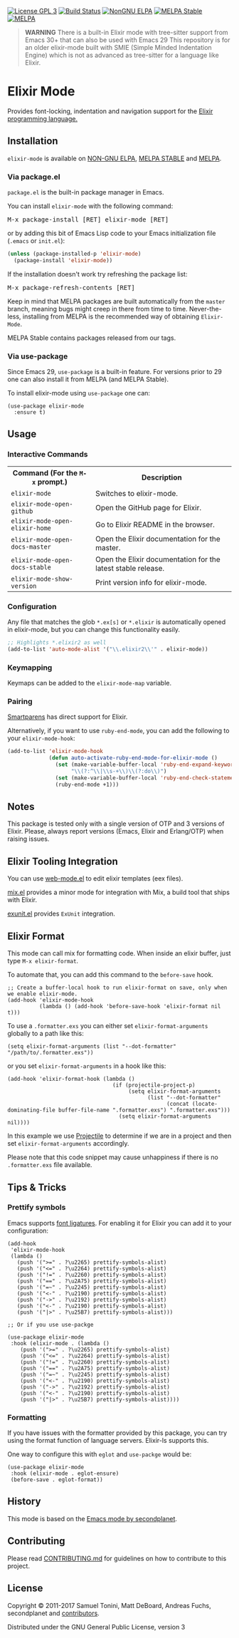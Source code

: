 [![License GPL 3][badge-license]](http://www.gnu.org/licenses/gpl-3.0.txt)
[![Build Status](https://github.com/elixir-editors/emacs-elixir/actions/workflows/ci.yml/badge.svg)](https://github.com/elixir-editors/emacs-elixir/actions)
[![NonGNU ELPA](https://elpa.nongnu.org/nongnu/elixir-mode.svg)](https://elpa.nongnu.org/nongnu/elixir-mode.html)
[![MELPA Stable](http://stable.melpa.org/packages/elixir-mode-badge.svg)](http://stable.melpa.org/#/elixir-mode)
[![MELPA](http://melpa.org/packages/elixir-mode-badge.svg)](http://melpa.org/#/elixir-mode)

> **WARNING**
> There is a built-in Elixir mode with tree-sitter support from Emacs 30+ that can also be used with Emacs 29
> This repository is for an older elixir-mode built with SMIE (Simple Minded Indentation Engine) which is not
> as advanced as tree-sitter for a language like Elixir.

# Elixir Mode

Provides font-locking, indentation and navigation support for the
[Elixir programming language.](http://elixir-lang.org/)

## Installation

`elixir-mode` is available on [NON-GNU ELPA](https://elpa.nongnu.org/), 
[MELPA STABLE](https://stable.melpa.org/) and [MELPA](https://melpa.org/).

### Via package.el

`package.el` is the built-in package manager in Emacs.

You can install `elixir-mode` with the following command:

<kbd>M-x package-install [RET] elixir-mode [RET]</kbd>

or by adding this bit of Emacs Lisp code to your Emacs initialization file
(`.emacs` or `init.el`):

```el
(unless (package-installed-p 'elixir-mode)
  (package-install 'elixir-mode))
```

If the installation doesn't work try refreshing the package list:

<kbd>M-x package-refresh-contents [RET]</kbd>

Keep in mind that MELPA packages are built automatically from
the `master` branch, meaning bugs might creep in there from time to
time. Never-the-less, installing from MELPA is the recommended way of
obtaining `Elixir-Mode`.

MELPA Stable contains packages released from our tags.

### Via use-package

Since Emacs 29, `use-package` is a built-in feature. For versions prior to 29 
one can also install it from MELPA (and MELPA Stable).

To install elixir-mode using `use-package` one can:

``` elisp
(use-package elixir-mode
  :ensure t)
```

## Usage

### Interactive Commands

<table>
    <tr>
        <th>Command (For the <code>M-x</code> prompt.)</th>
        <th>Description</th>
    </tr>
    <tr>
        <td><code>elixir-mode</code></td>
        <td>Switches to elixir-mode.</td>
    </tr>
    <tr>
        <td><code>elixir-mode-open-github</code></td>
        <td>Open the GitHub page for Elixir.</td>
    </tr>
    </tr>
    <tr>
        <td><code>elixir-mode-open-elixir-home</code></td>
        <td>Go to Elixir README in the browser.</td>
    </tr>
    <tr>
        <td><code>elixir-mode-open-docs-master</code></td>
        <td>Open the Elixir documentation for the master.</td>
    </tr>
    <tr>
        <td><code>elixir-mode-open-docs-stable</code></td>
        <td>Open the Elixir documentation for the latest stable release.</td>
    </tr>
    <tr>
        <td><code>elixir-mode-show-version</code></td>
        <td>Print version info for elixir-mode.</td>
    </tr>
</table>

### Configuration

Any file that matches the glob `*.ex[s]` or `*.elixir` is
automatically opened in elixir-mode, but you can change this
functionality easily.

```lisp
;; Highlights *.elixir2 as well
(add-to-list 'auto-mode-alist '("\\.elixir2\\'" . elixir-mode))
```

### Keymapping

Keymaps can be added to the `elixir-mode-map` variable.

### Pairing

[Smartparens](https://github.com/Fuco1/smartparens) has direct support for Elixir.

Alternatively, if you want to use `ruby-end-mode`, you can add the following to your `elixir-mode-hook`:

```lisp
(add-to-list 'elixir-mode-hook
             (defun auto-activate-ruby-end-mode-for-elixir-mode ()
               (set (make-variable-buffer-local 'ruby-end-expand-keywords-before-re)
                    "\\(?:^\\|\\s-+\\)\\(?:do\\)")
               (set (make-variable-buffer-local 'ruby-end-check-statement-modifiers) nil)
               (ruby-end-mode +1)))
```

## Notes

This package is tested only with a single version of OTP and 3 versions of Elixir. Please, always report versions
 (Emacs, Elixir and Erlang/OTP) when raising issues.

## Elixir Tooling Integration

You can use [web-mode.el](http://web-mode.org) to edit elixir templates (eex files).

[mix.el](https://github.com/ayrat555/mix.el) provides a minor mode for integration with Mix, a build tool that ships with Elixir.

[exunit.el](https://github.com/ananthakumaran/exunit.el) provides `ExUnit` integration.

## Elixir Format

This mode can call mix for formatting code. When inside an elixir buffer, just type `M-x elixir-format`.

To automate that, you can add this command to the `before-save` hook.

``` elisp
;; Create a buffer-local hook to run elixir-format on save, only when we enable elixir-mode.
(add-hook 'elixir-mode-hook
          (lambda () (add-hook 'before-save-hook 'elixir-format nil t)))
```

To use a `.formatter.exs` you can either set `elixir-format-arguments` globally to a path like this:

``` elisp
(setq elixir-format-arguments (list "--dot-formatter" "/path/to/.formatter.exs"))
```

or you set `elixir-format-arguments` in a hook like this:

``` elisp
(add-hook 'elixir-format-hook (lambda ()
                                 (if (projectile-project-p)
                                      (setq elixir-format-arguments
                                            (list "--dot-formatter"
                                                  (concat (locate-dominating-file buffer-file-name ".formatter.exs") ".formatter.exs")))
                                   (setq elixir-format-arguments nil))))
```

In this example we use [Projectile](https://github.com/bbatsov/projectile) to determine if we are in a project and then set `elixir-format-arguments` accordingly.

Please note that this code snippet may cause unhappiness if there is no `.formatter.exs` file available.

## Tips & Tricks

### Prettify symbols

Emacs supports [font ligatures](https://en.wikipedia.org/wiki/Ligature_(writing)). For enabling it for Elixir 
you can add it to your configuration:

``` elisp
(add-hook
 'elixir-mode-hook
 (lambda ()
   (push '(">=" . ?\u2265) prettify-symbols-alist)
   (push '("<=" . ?\u2264) prettify-symbols-alist)
   (push '("!=" . ?\u2260) prettify-symbols-alist)
   (push '("==" . ?\u2A75) prettify-symbols-alist)
   (push '("=~" . ?\u2245) prettify-symbols-alist)
   (push '("<-" . ?\u2190) prettify-symbols-alist)
   (push '("->" . ?\u2192) prettify-symbols-alist)
   (push '("<-" . ?\u2190) prettify-symbols-alist)
   (push '("|>" . ?\u25B7) prettify-symbols-alist)))
   
;; Or if you use use-packge

(use-package elixir-mode
 :hook (elixir-mode . (lambda ()
    (push '(">=" . ?\u2265) prettify-symbols-alist)
    (push '("<=" . ?\u2264) prettify-symbols-alist)
    (push '("!=" . ?\u2260) prettify-symbols-alist)
    (push '("==" . ?\u2A75) prettify-symbols-alist)
    (push '("=~" . ?\u2245) prettify-symbols-alist)
    (push '("<-" . ?\u2190) prettify-symbols-alist)
    (push '("->" . ?\u2192) prettify-symbols-alist)
    (push '("<-" . ?\u2190) prettify-symbols-alist)
    (push '("|>" . ?\u25B7) prettify-symbols-alist))))
```

### Formatting

If you have issues with the formatter provided by this package, you can try
using the format function of language servers. Elixir-ls supports this.

One way to configure this with `eglot` and `use-packge` would be:

``` elisp
(use-package elixir-mode
 :hook (elixir-mode . eglot-ensure)
 (before-save . eglot-format))
```

## History

This mode is based on the
[Emacs mode by secondplanet](https://github.com/secondplanet/elixir-mode).

## Contributing

Please read [CONTRIBUTING.md](https://github.com/elixir-editors/emacs-elixir/blob/master/CONTRIBUTING.md) for guidelines on how to contribute to this project.

## License

Copyright © 2011-2017 Samuel Tonini, Matt DeBoard, Andreas Fuchs, secondplanet and
[contributors](https://github.com/elixir-editors/emacs-elixir/contributors).

Distributed under the GNU General Public License, version 3

[badge-license]: https://img.shields.io/badge/license-GPL_3-green.svg
